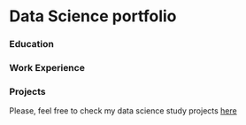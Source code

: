 # Data Science portfolio

### Education

### Work Experience

### Projects

Please, feel free to check my data science study projects [here](https://github.com/fachapuis/portfolio/tree/476c1dc374df8762d290cd8c9149246ad485407b/ds_projects)
